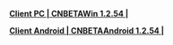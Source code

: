 
**[Client PC | CNBETAWin 1.2.54 |  ](https://bhrpg-prod.oss-accelerate.aliyuncs.com/client/beta/20230804180553_T2uaIvDBbB8v7Xhk/StarRail_1.2.54.zip)**

**[Client Android | CNBETAAndroid 1.2.54 | ](https://bhrpg-prod.oss-accelerate.aliyuncs.com/client/beta/20230804180553_T2uaIvDBbB8v7Xhk/StarRail_1.2.54.apk)**
